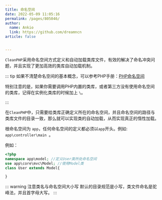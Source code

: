 ```yaml
---
title: 命名空间
date: 2022-05-09 11:05:16
permalink: /pages/805046/
author: 
  name: Ankio
  link: https://github.com/dreamncn
article: false


---
```


`CleanPHP`采用命名空间方式定义和自动加载类库文件，有效的解决了命名冲突问题，并且实现了更加高效的类库自动加载机制。

::: tip
如果不清楚命名空间的基本概念，可以参考PHP手册：[PHP命名空间](http:\/\/www.php.net\/manual\/zh\/language.namespaces.php)

特别注意的是，如果你需要调用PHP内置的类库，或者第三方没有使用命名空间的类库，记得在实例化类库的时候加上 `\`。

:::

在`CleanPHP`中，只需要给类库正确定义所在的命名空间，并且命名空间的路径与类库文件的目录一致，那么就可以实现类的自动加载，从而实现真正的惰性加载。

根命名空间为 `app`，任何命名空间的定义都必须以`app`开头。例如: `app\controller\main `。

例如：


```php
<?php
namespace app\model; //定义User类所处命名空间
use app\core\mvc\Model; //使用Model类
class User extends Model{

}
```

::: warning 注意类名与命名空间大小写
默认的目录规范是小写，类文件命名是驼峰法，并且首字母大写。
:::


